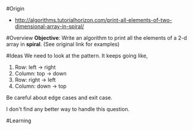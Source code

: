 #Origin
* http://algorithms.tutorialhorizon.com/print-all-elements-of-two-dimensional-array-in-spiral/

#Overview
**Objective**: 
Write an algorithm to print all the elements of a 2-d array in **spiral**. (See original link for examples)

#Ideas
We need to look at the pattern. It keeps going like,

1. Row: left -> right
2. Column: top -> down
3. Row: right -> left
4. Column: down -> top

Be careful about edge cases and exit case.

I don't find any better way to handle this question.

#Learning
